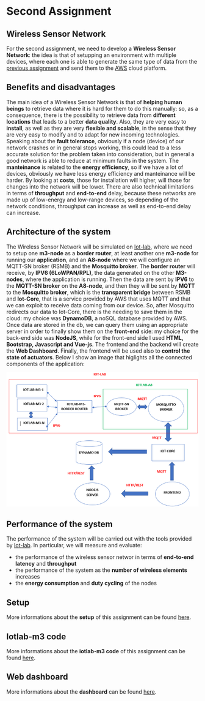 # Second Assignment

## Wireless Sensor Network
For the second assignment, we need to develop a **Wireless Sensor Network**: the idea is that of setupping an environment with multiple devices, where each one is able to generate the same type of data from the [previous assignment](https://github.com/IvanGiacomoni/Iot-Individual-Assignments/blob/main/FirstAssignment/README.md) and send them to the [AWS](https://aws.amazon.com/education/awseducate/) cloud platform.

## Benefits and disadvantages
The main idea of a Wireless Sensor Network is that of **helping human beings** to retrieve data where it is hard for them to do this manually: so, as a consequence, there is the possibility to retrieve data from **different locations** that leads to a better **data quality**. Also, they are very easy to **install**, as well as they are very **flexible and scalable**, in the sense that they are very easy to modify and to adapt for new incoming technologies. Speaking about the **fault tolerance**, obviously if a node (device) of our network crashes or in general stops working, this could lead to a less accurate solution for the problem taken into consideration, but in general a good network is able to reduce at minimum faults in the system. The **manteinance** is related to the **energy efficiency**, so if we have a lot of devices, obviously we have less energy efficiency and manteinance will be harder. By looking at **costs**, those for installation will higher, will those for changes into the network will be lower. There are also technical limitations in terms of **throughput** and **end-to-end** delay, because these networks are made up of low-energy and low-range devices, so depending of the network conditions, throughput can increase as well as end-to-end delay can increase.

## Architecture of the system
The Wireless Sensor Network will be simulated on [Iot-lab](https://www.iot-lab.info/), where we need to setup one **m3-node** as a **border router**, at least another one **m3-node** for running our **application**, and an **A8-node** where we will configure an MQTT-SN broker (RSMB) and the **Mosquitto broker**. The **border router** will receive, by **IPV6 (6LoWPAN/RPL)**, the data generated on the other **M3-nodes**, where the application is running. Then the data are sent by **IPV6** to the **MQTT-SN broker** on the **A8-node**, and then they will be sent by **MQTT** to the **Mosquitto broker**, which is the **transparent bridge** between RSMB and **Iot-Core**, that is a service provided by AWS that uses MQTT and that we can exploit to receive data coming from our device. So, after Mosquitto redirects our data to Iot-Core, there is the needing to save them in the cloud: my choice was **DynamoDB**, a noSQL database provided by AWS. Once data are stored in the db, we can query them using an appropriate server in order to finally show them on the **front-end** side: my choice for the back-end side was **NodeJS**, while for the front-end side I used **HTML, Bootstrap, Javascript and Vue-js**. The frontend and the backend will create the **Web Dashboard**. Finally, the frontend will be used also to **control the state of actuators**. Below I show an image that higlights all the connected components of the application:

![img](https://github.com/IvanGiacomoni/Iot-Individual-Assignments/blob/main/SecondAssignment/images/architecture_hw2.png)

## Performance of the system
The performance of the system will be carried out with the tools provided by [Iot-lab](https://www.iot-lab.info/). In particular, we will measure and evaluate:

- the performance of the wireless sensor networ in terms of **end-to-end latency** and **throughput**
- the performance of the system as the **number of wireless elements** increases
- the **energy consumption** and **duty cycling** of the nodes

## Setup
More informations about the **setup** of this assignment can be found [here](https://github.com/IvanGiacomoni/Iot-Individual-Assignments/blob/main/SecondAssignment/setup.md).

## Iotlab-m3 code
More informations about the **iotlab-m3 code** of this assignment can be found [here](https://github.com/IvanGiacomoni/Iot-Individual-Assignments/blob/main/SecondAssignment/iotlab-m3_code/README.md).

## Web dashboard
More informations about the **dashboard** can be found [here](https://github.com/IvanGiacomoni/Iot-Individual-Assignments/blob/main/SecondAssignment/dashboard/README.md).
